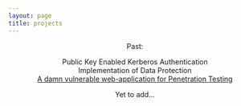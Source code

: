 ```yaml
---
layout: page
title: projects
---
```

<center>
Past: <br>

Public Key Enabled Kerberos Authentication<br>
Implementation of Data Protection<br>
<a href="https://github.com/monishappusamy/h-app">A damn vulnerable web-application for Penetration Testing</a><br>


Yet to add...

</center>
